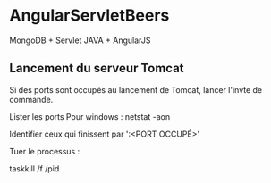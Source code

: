 # AngularServletBeers
MongoDB + Servlet JAVA + AngularJS 

## Lancement du serveur Tomcat

Si des ports sont occupés au lancement de Tomcat, lancer l'invte de commande.

Lister les ports
Pour windows : 
netstat -aon

Identifier ceux qui finissent par ':<PORT OCCUPÉ>'

Tuer le processus : 

taskkill /f /pid <PROCESS ID>
